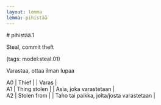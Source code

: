 ```yaml
---
layout: lemma
lemma: pihistää
---
```


<div class="sense">
# <span class="sensename">pihistää.1</span>

<span class="description">Steal, commit theft</span>

(tags: model:steal.01)

<span class="description">Varastaa, ottaa ilman lupaa</span>

A0 | Thief |   | Varas |  
A1 | Thing stolen |   | Asia, joka varastetaan |  
A2 | Stolen from |   | Taho tai paikka, jolta/josta varastetaan |  

</div>

